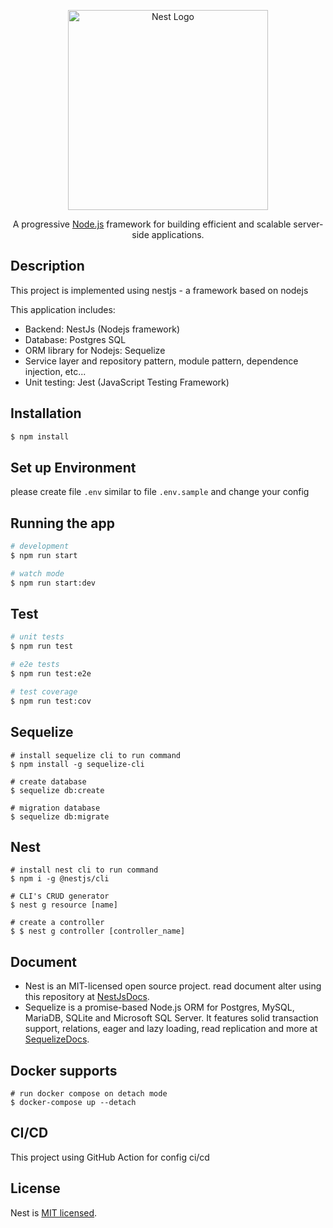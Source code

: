 <p align="center">
  <a href="http://nestjs.com/" target="blank"><img src="https://nestjs.com/img/logo_text.svg" width="320" alt="Nest Logo" /></a>
</p>

  <p align="center">A progressive <a href="http://nodejs.org" target="_blank">Node.js</a> framework for building efficient and scalable server-side applications.</p>
    <p align="center">


## Description

This project is implemented using nestjs - a framework based on nodejs

This application includes:

- Backend: NestJs (Nodejs framework)
- Database: Postgres SQL
- ORM library for Nodejs: Sequelize
- Service layer and repository pattern, module pattern, dependence injection, etc...
- Unit testing: Jest (JavaScript Testing Framework)

## Installation

```bash
$ npm install
```

## Set up Environment

please create file ```.env``` similar to file ```.env.sample``` and change your config

## Running the app

```bash
# development
$ npm run start

# watch mode
$ npm run start:dev
```

## Test

```bash
# unit tests
$ npm run test

# e2e tests
$ npm run test:e2e

# test coverage
$ npm run test:cov
```

## Sequelize

```
# install sequelize cli to run command
$ npm install -g sequelize-cli

# create database
$ sequelize db:create

# migration database
$ sequelize db:migrate
```


## Nest

```
# install nest cli to run command
$ npm i -g @nestjs/cli

# CLI's CRUD generator
$ nest g resource [name] 

# create a controller 
$ $ nest g controller [controller_name] 
```

## Document

- Nest is an MIT-licensed open source project. read document alter using this repository at  [NestJsDocs](https://docs.nestjs.com).
- Sequelize is a promise-based Node.js ORM for Postgres, MySQL, MariaDB, SQLite and Microsoft SQL Server. It features solid transaction support, relations, eager and lazy loading, read replication and more at [SequelizeDocs](https://sequelize.org/).

## Docker supports

```
# run docker compose on detach mode
$ docker-compose up --detach
```


## CI/CD

This project using GitHub Action for config ci/cd

## License

Nest is [MIT licensed](LICENSE).

